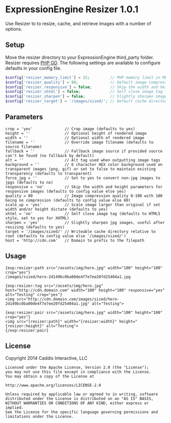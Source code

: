 # ExpressionEngine Resizer 1.0.1

Use Resizer to to resize, cache, and retrieve images with a number of options.

## Setup

Move the resizer directory to your ExpressionEngine third_party folder. Resizer requires [PHP GD](http://php.net/manual/en/book.image.php). The following settings are available to configure defaults in your config file.

```php
$config['resizer_memory_limit'] = 32;         // PHP memory limit in MB, false to inherit system defaults
$config['resizer_quality'] = 80;              // Default image compression quality 0-100 with 100 being no compression
$config['resizer_responsive'] = false;        // Skip the width and height parameters for responsive images
$config['resizer_xhtml'] = false;             // Self close image tag (false for HTML, true for XHTML)
$config['resizer_sharpen'] = false;           // Slightly sharpen images by default, useful after resizing
$config['resizer_target'] = '/images/sized/'; // Default cache directory relative to root (must be writable)
```

## Parameters

	crop = 'yes'              // Crop image (defaults to yes)
	height = ''               // Optional height of rendered image
	width = ''                // Optional width of rendered image
	filename = ''             // Override image filename (defaults to source filename)
	fallback = ''             // Fallback image source if provided source can't be found (no fallback by default)
	alt = ''                  // Alt tag used when outputting image tags
	background = ''           // 6 character HEX color background used on transparent images (png, gif) or set to false to maintain existing transparency (defaults to transparent)
	force_jpg = ''            // Set to yes to convert non-jpg images to jpgs (defaults to no)
	responsive = 'no'         // Skip the width and height parameters for responsive images (defaults to config value else yes)
	quality = 80              // Image compression quality 0-100 with 100 being no compression (defaults to config value else 80)
	scale_up = 'yes'          // Scale image larger than original if set width and/or height dictate (defaults to yes)
	xhtml = 'no'              // Self close image tag (defaults to HTML5 style, set to yes for XHTML)
	sharpen = 'yes'           // Slightly sharpen jpg images, useful after resizing (defaults to yes)
	target = '/images/sized/' // Writeable cache directory relative to root (defaults to config value else '/images/sized/')
	host = 'http://cdn.com'   // Domain to prefix to the filepath

## Usage

	{exp:resizer:path src="/assets/img/hero.jpg" width="100" height="100" crop="yes"}
	/images/sized/hero-2d149bc0ba00de4f7e7ee20fd25404a1.jpg

	{exp:resizer:tag src="/assets/img/hero.jpg" host="http://cdn.domain.com" width="100" height="100" responsive="yes" alt="Testing" crop="yes"}
	<img src="http://cdn.domain.com/images/sized/hero-2d149bc0ba00de4f7e7ee20fd25404a1.jpg" alt="Testing">

	{exp:resizer:pair src="/assets/img/hero.jpg" width="100" height="100" crop="yes"}
	<img src="{resizer:path}" width="{resizer:width}" height="{resizer:height}" alt="Testing">
	{/exp:resizer:pair}

## License

Copyright 2014 Caddis Interactive, LLC

	Licensed under the Apache License, Version 2.0 (the "License");
	you may not use this file except in compliance with the License.
	You may obtain a copy of the License at

	http://www.apache.org/licenses/LICENSE-2.0

	Unless required by applicable law or agreed to in writing, software
	distributed under the License is distributed on an "AS IS" BASIS,
	WITHOUT WARRANTIES OR CONDITIONS OF ANY KIND, either express or implied.
	See the License for the specific language governing permissions and
	limitations under the License.